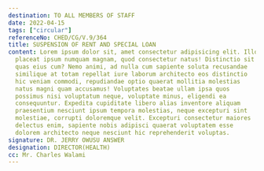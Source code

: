 ```yaml
---
destination: TO ALL MEMBERS OF STAFF
date: 2022-04-15
tags: ["circular"]
referenceNo: CHED/CG/V.9/364
title: SUSPENSION OF RENT AND SPECIAL LOAN
content: Lorem ipsum dolor sit, amet consectetur adipisicing elit. Illo
  placeat ipsum numquam magnam, quod consectetur natus! Distinctio sit
  quas eius cum? Nemo animi, ad nulla cum sapiente soluta recusandae
  similique at totam repellat iure laborum architecto eos distinctio
  hic veniam commodi, repudiandae optio quaerat mollitia molestias
  natus magni quam accusamus! Voluptates beatae ullam ipsa quos
  possimus nisi voluptatum neque, voluptate minus, eligendi ea
  consequuntur. Expedita cupiditate libero alias inventore aliquam
  praesentium nesciunt ipsum tempora molestias, neque excepturi sint
  molestiae, corrupti doloremque velit. Excepturi consectetur maiores
  delectus enim, sapiente nobis adipisci quaerat voluptatem esse
  dolorem architecto neque nesciunt hic reprehenderit voluptas.
signature: DR. JERRY OWUSU ANSWER
designation: DIRECTOR(HEALTH)
cc: Mr. Charles Walami
---
```

